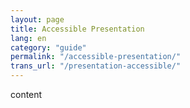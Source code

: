 ```yaml
---
layout: page
title: Accessible Presentation
lang: en
category: "guide"
permalink: "/accessible-presentation/"
trans_url: "/presentation-accessible/"
---
```

content
